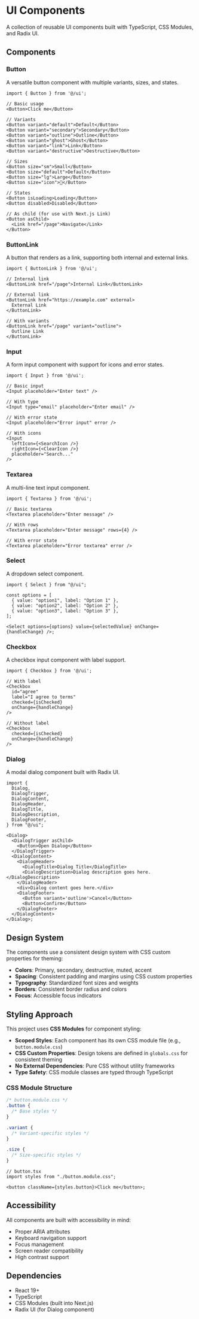 # UI Components

A collection of reusable UI components built with TypeScript, CSS Modules, and Radix UI.

## Components

### Button

A versatile button component with multiple variants, sizes, and states.

```tsx
import { Button } from '@/ui';

// Basic usage
<Button>Click me</Button>

// Variants
<Button variant="default">Default</Button>
<Button variant="secondary">Secondary</Button>
<Button variant="outline">Outline</Button>
<Button variant="ghost">Ghost</Button>
<Button variant="link">Link</Button>
<Button variant="destructive">Destructive</Button>

// Sizes
<Button size="sm">Small</Button>
<Button size="default">Default</Button>
<Button size="lg">Large</Button>
<Button size="icon">🚀</Button>

// States
<Button isLoading>Loading</Button>
<Button disabled>Disabled</Button>

// As child (for use with Next.js Link)
<Button asChild>
  <Link href="/page">Navigate</Link>
</Button>
```

### ButtonLink

A button that renders as a link, supporting both internal and external links.

```tsx
import { ButtonLink } from '@/ui';

// Internal link
<ButtonLink href="/page">Internal Link</ButtonLink>

// External link
<ButtonLink href="https://example.com" external>
  External Link
</ButtonLink>

// With variants
<ButtonLink href="/page" variant="outline">
  Outline Link
</ButtonLink>
```

### Input

A form input component with support for icons and error states.

```tsx
import { Input } from '@/ui';

// Basic input
<Input placeholder="Enter text" />

// With type
<Input type="email" placeholder="Enter email" />

// With error state
<Input placeholder="Error input" error />

// With icons
<Input
  leftIcon={<SearchIcon />}
  rightIcon={<ClearIcon />}
  placeholder="Search..."
/>
```

### Textarea

A multi-line text input component.

```tsx
import { Textarea } from '@/ui';

// Basic textarea
<Textarea placeholder="Enter message" />

// With rows
<Textarea placeholder="Enter message" rows={4} />

// With error state
<Textarea placeholder="Error textarea" error />
```

### Select

A dropdown select component.

```tsx
import { Select } from "@/ui";

const options = [
  { value: "option1", label: "Option 1" },
  { value: "option2", label: "Option 2" },
  { value: "option3", label: "Option 3" },
];

<Select options={options} value={selectedValue} onChange={handleChange} />;
```

### Checkbox

A checkbox input component with label support.

```tsx
import { Checkbox } from '@/ui';

// With label
<Checkbox
  id="agree"
  label="I agree to terms"
  checked={isChecked}
  onChange={handleChange}
/>

// Without label
<Checkbox
  checked={isChecked}
  onChange={handleChange}
/>
```

### Dialog

A modal dialog component built with Radix UI.

```tsx
import {
  Dialog,
  DialogTrigger,
  DialogContent,
  DialogHeader,
  DialogTitle,
  DialogDescription,
  DialogFooter,
} from "@/ui";

<Dialog>
  <DialogTrigger asChild>
    <Button>Open Dialog</Button>
  </DialogTrigger>
  <DialogContent>
    <DialogHeader>
      <DialogTitle>Dialog Title</DialogTitle>
      <DialogDescription>Dialog description goes here.</DialogDescription>
    </DialogHeader>
    <div>Dialog content goes here.</div>
    <DialogFooter>
      <Button variant='outline'>Cancel</Button>
      <Button>Confirm</Button>
    </DialogFooter>
  </DialogContent>
</Dialog>;
```

## Design System

The components use a consistent design system with CSS custom properties for theming:

- **Colors**: Primary, secondary, destructive, muted, accent
- **Spacing**: Consistent padding and margins using CSS custom properties
- **Typography**: Standardized font sizes and weights
- **Borders**: Consistent border radius and colors
- **Focus**: Accessible focus indicators

## Styling Approach

This project uses **CSS Modules** for component styling:

- **Scoped Styles**: Each component has its own CSS module file (e.g., `button.module.css`)
- **CSS Custom Properties**: Design tokens are defined in `globals.css` for consistent theming
- **No External Dependencies**: Pure CSS without utility frameworks
- **Type Safety**: CSS module classes are typed through TypeScript

### CSS Module Structure

```css
/* button.module.css */
.button {
  /* Base styles */
}

.variant {
  /* Variant-specific styles */
}

.size {
  /* Size-specific styles */
}
```

```tsx
// button.tsx
import styles from "./button.module.css";

<button className={styles.button}>Click me</button>;
```

## Accessibility

All components are built with accessibility in mind:

- Proper ARIA attributes
- Keyboard navigation support
- Focus management
- Screen reader compatibility
- High contrast support

## Dependencies

- React 19+
- TypeScript
- CSS Modules (built into Next.js)
- Radix UI (for Dialog component)
